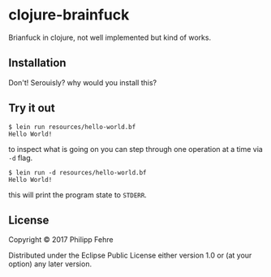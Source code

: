 # clojure-brainfuck

Brianfuck in clojure, not well implemented but kind of works.

## Installation

Don't! Serouisly? why would you install this?

## Try it out

```
$ lein run resources/hello-world.bf
Hello World!
```

to inspect what is going on you can step through one operation at a time via `-d` flag.

```
$ lein run -d resources/hello-world.bf
Hello World!
```

this will print the program state to `STDERR`.

## License

Copyright © 2017 Philipp Fehre

Distributed under the Eclipse Public License either version 1.0 or (at
your option) any later version.
